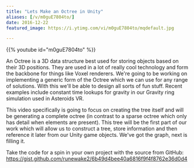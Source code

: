 ```yaml
---
title: "Lets Make an Octree in Unity"
aliases: [/v/m0guE7804to/]
date: 2016-12-22
featured_image: https://i.ytimg.com/vi/m0guE7804to/mqdefault.jpg

---
```


{{% youtube id="m0guE7804to" %}}

An Octree is a 3D data structure best used for storing objects based on their 3D positions. They are used in a lot of really cool technology and form the backbone for things like Voxel renderers. We're going to be working on implementing a generic form of the Octree which we can use for any range of solutions. With this we'll be able to design all sorts of fun stuff. Recent examples include constant time lookups for gravity in our Gravity ring simulation used in Asteroids VR.

This video specifically is going to focus on creating the tree itself and will be generating a complete octree (in contrast to a sparse octree which only has detail when elements are present). This tree will be the first part of our work which will allow us to construct a tree, store information and then reference it later from our Unity game objects. We've got the graph, next is filling it.

Take the code for a spin in your own project with the source from GitHub: https://gist.github.com/runewake2/6b49d4bee40a6816f9f4f8762e36d0d4